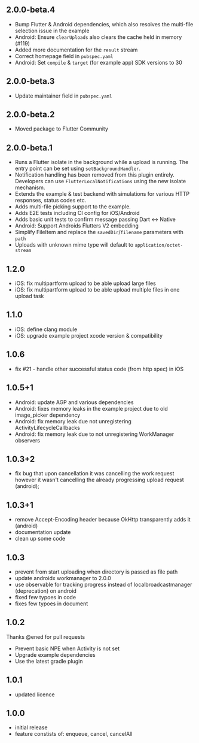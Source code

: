 ## 2.0.0-beta.4

- Bump Flutter & Android dependencies, which also resolves the multi-file selection issue in the example
- Android: Ensure `clearUploads` also clears the cache held in memory (#119)
- Added more documentation for the `result` stream
- Correct homepage field in `pubspec.yaml`
- Android: Set `compile` & `target` (for example app) SDK versions to 30

## 2.0.0-beta.3

- Update maintainer field in `pubspec.yaml`

## 2.0.0-beta.2

- Moved package to Flutter Community

## 2.0.0-beta.1

- Runs a Flutter isolate in the background while a upload is running. The entry point can be set using `setBackgroundHandler`.
- Notification handling has been removed from this plugin entirely. Developers can use `FlutterLocalNotifications` using the new isolate mechanism.
- Extends the example & test backend with simulations for various HTTP responses, status codes etc.
- Adds multi-file picking support to the example.
- Adds E2E tests including CI config for iOS/Android
- Adds basic unit tests to confirm message passing Dart <-> Native
- Android: Support Androids Flutters V2 embedding
- Simplify FileItem and replace the `savedDir`/`filename` parameters with `path`
- Uploads with unknown mime type will default to `application/octet-stream`

## 1.2.0

- iOS: fix multipartform upload to be able upload large files
- iOS: fix multipartform upload to be able upload multiple files in one upload task

## 1.1.0

- iOS: define clang module
- iOS: upgrade example project xcode version & compatibility

## 1.0.6

- fix #21 - handle other successful status code (from http spec) in iOS

## 1.0.5+1

- Android: update AGP and various dependencies
- Android: fixes memory leaks in the example project due to old image_picker dependency
- Android: fix memory leak due not unregistering ActivityLifecycleCallbacks
- Android: fix memory leak due to not unregistering WorkManager observers

## 1.0.3+2

- fix bug that upon cancellation it was cancelling the work request however it wasn't cancelling the already progressing upload request (android);

## 1.0.3+1

- remove Accept-Encoding header because OkHttp transparently adds it (android)
- documentation update
- clean up some code

## 1.0.3

- prevent from start uploading when directory is passed as file path
- update androidx workmanager to 2.0.0
- use observable for tracking progress instead of localbroadcastmanager (deprecation) on android
- fixed few typoes in code
- fixes few typoes in document

## 1.0.2

Thanks @ened for pull requests

- Prevent basic NPE when Activity is not set
- Upgrade example dependencies
- Use the latest gradle plugin

## 1.0.1

- updated licence

## 1.0.0

- initial release
- feature constists of: enqueue, cancel, cancelAll
